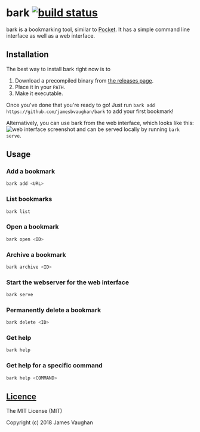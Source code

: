 # bark [![build status](https://travis-ci.org/jamesbvaughan/bark.svg)](https://travis-ci.org/jamesbvaughan/bark)

bark is a bookmarking tool, similar to
[Pocket](https://getpocket.com/).
It has a simple command line interface as well as a web interface.

## Installation

The best way to install bark right now is to

1. Download a precompiled binary from [the releases page](https://github.com/jamesbvaughan/bark/releases).
2. Place it in your `PATH`.
3. Make it executable.

Once you've done that you're ready to go!
Just run `bark add https://github.com/jamesbvaughan/bark`
to add your first bookmark!

Alternatively, you can use bark from the web interface, which looks like this:
![web interface screenshot](https://raw.githubusercontent.com/jamesbvaughan/bark/master/web-ui.png "bark web interface")
and can be served locally by running `bark serve`.

## Usage

### Add a bookmark

```sh
bark add <URL>
```

### List bookmarks

```sh
bark list
```

### Open a bookmark

```sh
bark open <ID>
```

### Archive a bookmark

```sh
bark archive <ID>
```

### Start the webserver for the web interface

```sh
bark serve
```

### Permanently delete a bookmark

```sh
bark delete <ID>
```

### Get help

```sh
bark help
```

### Get help for a specific command

```sh
bark help <COMMAND>
```

## [Licence](LICENSE)

The MIT License (MIT)

Copyright (c) 2018 James Vaughan
